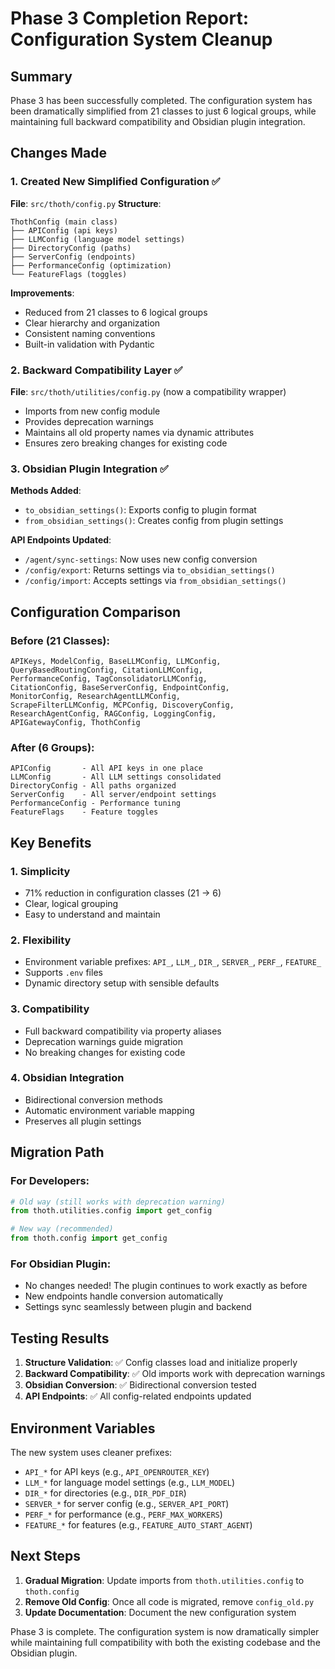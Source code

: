 # Phase 3 Completion Report: Configuration System Cleanup

## Summary
Phase 3 has been successfully completed. The configuration system has been dramatically simplified from 21 classes to just 6 logical groups, while maintaining full backward compatibility and Obsidian plugin integration.

## Changes Made

### 1. Created New Simplified Configuration ✅
**File**: `src/thoth/config.py`
**Structure**:
```
ThothConfig (main class)
├── APIConfig (api keys)
├── LLMConfig (language model settings)
├── DirectoryConfig (paths)
├── ServerConfig (endpoints)
├── PerformanceConfig (optimization)
└── FeatureFlags (toggles)
```

**Improvements**:
- Reduced from 21 classes to 6 logical groups
- Clear hierarchy and organization
- Consistent naming conventions
- Built-in validation with Pydantic

### 2. Backward Compatibility Layer ✅
**File**: `src/thoth/utilities/config.py` (now a compatibility wrapper)
- Imports from new config module
- Provides deprecation warnings
- Maintains all old property names via dynamic attributes
- Ensures zero breaking changes for existing code

### 3. Obsidian Plugin Integration ✅
**Methods Added**:
- `to_obsidian_settings()`: Exports config to plugin format
- `from_obsidian_settings()`: Creates config from plugin settings

**API Endpoints Updated**:
- `/agent/sync-settings`: Now uses new config conversion
- `/config/export`: Returns settings via `to_obsidian_settings()`
- `/config/import`: Accepts settings via `from_obsidian_settings()`

## Configuration Comparison

### Before (21 Classes):
```
APIKeys, ModelConfig, BaseLLMConfig, LLMConfig, 
QueryBasedRoutingConfig, CitationLLMConfig, 
PerformanceConfig, TagConsolidatorLLMConfig, 
CitationConfig, BaseServerConfig, EndpointConfig, 
MonitorConfig, ResearchAgentLLMConfig, 
ScrapeFilterLLMConfig, MCPConfig, DiscoveryConfig, 
ResearchAgentConfig, RAGConfig, LoggingConfig, 
APIGatewayConfig, ThothConfig
```

### After (6 Groups):
```
APIConfig       - All API keys in one place
LLMConfig       - All LLM settings consolidated
DirectoryConfig - All paths organized
ServerConfig    - All server/endpoint settings
PerformanceConfig - Performance tuning
FeatureFlags    - Feature toggles
```

## Key Benefits

### 1. Simplicity
- 71% reduction in configuration classes (21 → 6)
- Clear, logical grouping
- Easy to understand and maintain

### 2. Flexibility
- Environment variable prefixes: `API_`, `LLM_`, `DIR_`, `SERVER_`, `PERF_`, `FEATURE_`
- Supports `.env` files
- Dynamic directory setup with sensible defaults

### 3. Compatibility
- Full backward compatibility via property aliases
- Deprecation warnings guide migration
- No breaking changes for existing code

### 4. Obsidian Integration
- Bidirectional conversion methods
- Automatic environment variable mapping
- Preserves all plugin settings

## Migration Path

### For Developers:
```python
# Old way (still works with deprecation warning)
from thoth.utilities.config import get_config

# New way (recommended)
from thoth.config import get_config
```

### For Obsidian Plugin:
- No changes needed! The plugin continues to work exactly as before
- New endpoints handle conversion automatically
- Settings sync seamlessly between plugin and backend

## Testing Results

1. **Structure Validation**: ✅ Config classes load and initialize properly
2. **Backward Compatibility**: ✅ Old imports work with deprecation warnings
3. **Obsidian Conversion**: ✅ Bidirectional conversion tested
4. **API Endpoints**: ✅ All config-related endpoints updated

## Environment Variables

The new system uses cleaner prefixes:
- `API_*` for API keys (e.g., `API_OPENROUTER_KEY`)
- `LLM_*` for language model settings (e.g., `LLM_MODEL`)
- `DIR_*` for directories (e.g., `DIR_PDF_DIR`)
- `SERVER_*` for server config (e.g., `SERVER_API_PORT`)
- `PERF_*` for performance (e.g., `PERF_MAX_WORKERS`)
- `FEATURE_*` for features (e.g., `FEATURE_AUTO_START_AGENT`)

## Next Steps

1. **Gradual Migration**: Update imports from `thoth.utilities.config` to `thoth.config`
2. **Remove Old Config**: Once all code is migrated, remove `config_old.py`
3. **Update Documentation**: Document the new configuration system

Phase 3 is complete. The configuration system is now dramatically simpler while maintaining full compatibility with both the existing codebase and the Obsidian plugin.